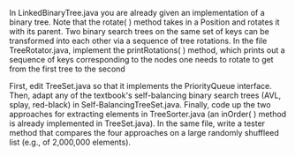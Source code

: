 In LinkedBinaryTree.java you are already given an implementation of a binary tree. Note that the rotate( ) method takes in a Position and rotates it with its parent. Two binary search trees on the same set of keys can be transformed into each other via a sequence of tree rotations. In the file TreeRotator.java, implement the printRotations( ) method, which prints out a sequence of keys corresponding to the nodes one needs to rotate to get from the first tree to the second

First, edit TreeSet.java so that it implements the PriorityQueue interface. Then, adapt any of the textbook's self-balancing binary search trees (AVL, splay, red-black) in Self-BalancingTreeSet.java. Finally, code up the two approaches for extracting elements in TreeSorter.java (an inOrder( ) method is already implemented in TreeSet.java). In the same file, write a tester method that compares the four approaches on a large randomly shuffleed list (e.g., of 2,000,000 elements).
